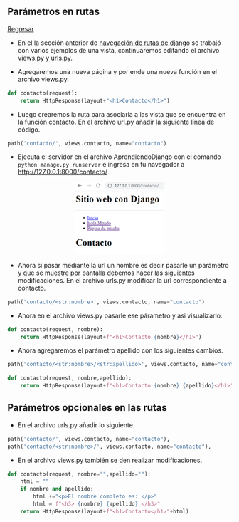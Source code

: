 ## Parámetros en rutas

[Regresar](/CodingBootcampsESPOL-RDDW/)

+ En el la sección anterior de [navegación de rutas de django](./navegacion-rutas.md) se trabajó con varios ejemplos de una vista, continuaremos editando el archivo views.py y urls.py.

+ Agregaremos una nueva página y por ende una nueva función en el archivo views.py. 

```python
def contacto(request):
    return HttpResponse(layout+"<h1>Contacto</h1>")
```
+ Luego crearemos la ruta para asociarla a las vista que se encuentra en la función contacto. En el archivo url.py añadir la siguiente línea de código. 

```python
path('contacto/', views.contacto, name="contacto")
```

+ Ejecuta el servidor en el archivo AprendiendoDjango con el comando  `python manage.py runserver` e ingresa en tu navegador a http://127.0.0.1:8000/contacto/

<p align="center">
<img src="./imagenes/contacto.png" width="40%" alt="Banner"/>
</p>

+ Ahora si pasar mediante la url un nombre es decir pasarle un parámetro y que se muestre por pantalla debemos hacer las siguientes modificaciones. En el archivo urls.py modificar la url correspondiente a contacto. 

```python
path('contacto/<str:nombre>', views.contacto, name="contacto")
```
+ Ahora en el archivo views.py pasarle ese párametro y asi visualizarlo. 

```python
def contacto(request, nombre):
    return HttpResponse(layout+f"<h1>Contacto {nombre}</h1>")
```

+ Ahora agregaremos el parámetro apellido con los siguientes cambios. 

```python
path('contacto/<str:nombre>/<str:apellido>', views.contacto, name="contacto")
```
```python
def contacto(request, nombre,apellido):
    return HttpResponse(layout+f"<h1>Contacto {nombre} {apellido}</h1>")
```

## Parámetros opcionales en las rutas

+ En el archivo urls.py añadir lo siguiente.

```python
path('contacto/', views.contacto, name="contacto"),
path('contacto/<str:nombre>/', views.contacto, name="contacto"),
```
+ En el archivo views.py también se den realizar modificaciones.

```python
def contacto(request, nombre="",apellido=""):
    html = ""
    if nombre and apellido:
        html +="<p>El nombre completo es: </p>"
        html = f"<h3> {nombre} {apellido} </h3>"
    return HttpResponse(layout+f"<h1>Contacto</h1>"+html)
```
